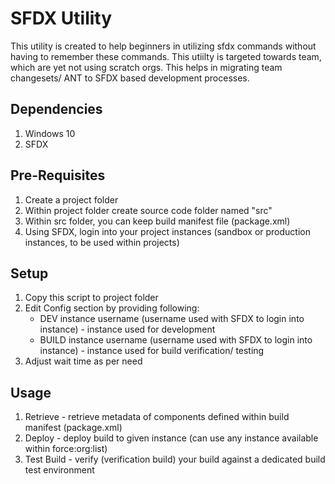 # SFDX Utility

This utility is created to help beginners in utilizing sfdx commands without having to remember these commands. This utiilty is targeted towards team, which are yet not using scratch orgs. This helps in migrating team changesets/ ANT to SFDX based development processes.

## Dependencies
1. Windows 10 
2. SFDX

## Pre-Requisites
1. Create a project folder
2. Within project folder create source code folder named "src"
3. Within src folder, you can keep build manifest file (package.xml)
4. Using SFDX, login into your project instances (sandbox or production instances, to be used within projects)

## Setup
1. Copy this script to project folder
2. Edit Config section by providing following:
	* DEV instance username (username used with SFDX to login into instance) - instance used for development
	* BUILD instance username (username used with SFDX to login into instance) - instance used for build verification/ testing
3. Adjust wait time as per need	

## Usage
1. Retrieve - retrieve metadata of components defined within build manifest (package.xml)
2. Deploy - deploy build to given instance (can use any instance available within force:org:list)
3. Test Build - verify (verification build) your build against a dedicated build test environment

